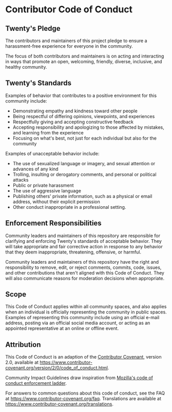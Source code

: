 # Contributor Code of Conduct

## Twenty's Pledge

The contributors and maintainers of this project pledge to ensure a harassment-free experience for everyone in the community.

The focus of both contributors and maintainers is on acting and interacting in ways that promote an open, welcoming, friendly, diverse, inclusive, and healthy community.

## Twenty's Standards

Examples of behavior that contributes to a positive environment for this
community include:

* Demonstrating empathy and kindness toward other people
* Being respectful of differing opinions, viewpoints, and experiences
* Respectfully giving and accepting constructive feedback
* Accepting responsibility and apologizing to those affected by mistakes,
  and learning from the experience
* Focusing on what's best, not just for each individual but also for the community

Examples of unacceptable behavior include:

* The use of sexualized language or imagery, and sexual attention or
  advances of any kind
* Trolling, insulting or derogatory comments, and personal or political attacks
* Public or private harassment 
* The use of aggressive language 
* Publishing others' private information, such as a physical or email
  address, without their explicit permission
* Other conduct inappropriate in a professional setting.

## Enforcement Responsibilities

Community leaders and maintainers of this repository are responsible for clarifying and enforcing Twenty's standards of acceptable behavior. They will take appropriate and fair corrective action in response to any behavior that they deem inappropriate, threatening, offensive, or harmful.

Community leaders and maintainers of this repository have the right and responsibility to remove, edit, or reject comments, commits, code, issues, and other contributions that aren't aligned with this Code of Conduct. They will also communicate reasons for moderation decisions when appropriate.

## Scope

This Code of Conduct applies within all community spaces, and also applies when
an individual is officially representing the community in public spaces.
Examples of representing this community include using an official e-mail address,
posting via an official social media account, or acting as an appointed
representative at an online or offline event.

## Attribution

This Code of Conduct is an adaption of the [Contributor Covenant][homepage],
version 2.0, available at
https://www.contributor-covenant.org/version/2/0/code_of_conduct.html.

Community Impact Guidelines draw inspiration from [Mozilla's code of conduct
enforcement ladder](https://github.com/mozilla/diversity).

[homepage]: https://www.contributor-covenant.org

For answers to common questions about this code of conduct, see the FAQ at
https://www.contributor-covenant.org/faq. Translations are available at
https://www.contributor-covenant.org/translations.
